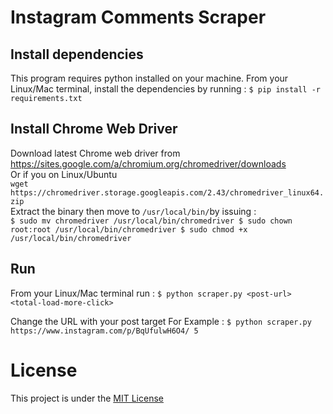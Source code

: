 # Instagram Comments Scraper

## Install dependencies
This program requires python installed on your machine. From your Linux/Mac terminal, install the dependencies by running :
`$ pip install -r requirements.txt`

## Install Chrome Web Driver
Download latest Chrome web driver from https://sites.google.com/a/chromium.org/chromedriver/downloads  
Or if you on Linux/Ubuntu <br/>
`wget https://chromedriver.storage.googleapis.com/2.43/chromedriver_linux64.zip`  
Extract the binary then move to `/usr/local/bin/`by issuing : <br/>
`$ sudo mv chromedriver /usr/local/bin/chromedriver
 $ sudo chown root:root /usr/local/bin/chromedriver
 $ sudo chmod +x /usr/local/bin/chromedriver`

## Run
From your Linux/Mac terminal run :
`$ python scraper.py <post-url> <total-load-more-click>`

Change the URL with your post target
For Example :
`$ python scraper.py https://www.instagram.com/p/BqUfulwH6O4/ 5`

# License
This project is under the [MIT License](https://github.com/AgiMaulana/instagram-comments-scraper/blob/master/LICENSE.md)
